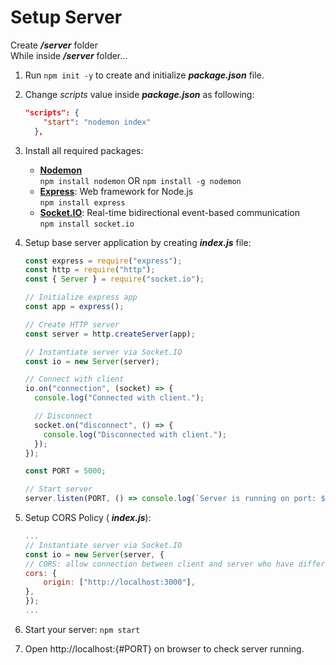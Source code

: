 # Setup Server

Create _**/server**_ folder</br>
While inside _**/server**_ folder...

1. Run `npm init -y` to create and initialize _**package.json**_ file.

2. Change _scripts_ value inside _**package.json**_ as following:

   ```json
   "scripts": {
       "start": "nodemon index"
     },
   ```

3. Install all required packages:

   - [**Nodemon**](https://www.npmjs.com/package/nodemon)</br>
     `npm install nodemon` OR `npm install -g nodemon`
   - [**Express**](https://www.npmjs.com/package/express): Web framework for Node.js</br>
     `npm install express`
   - [**Socket.IO**](https://www.npmjs.com/package/socket.io): Real-time bidirectional event-based communication</br>
     `npm install socket.io`

4. Setup base server application by creating _**index.js**_ file:

   ```js
   const express = require("express");
   const http = require("http");
   const { Server } = require("socket.io");

   // Initialize express app
   const app = express();

   // Create HTTP server
   const server = http.createServer(app);

   // Instantiate server via Socket.IO
   const io = new Server(server);

   // Connect with client
   io.on("connection", (socket) => {
     console.log("Connected with client.");

     // Disconnect
     socket.on("disconnect", () => {
       console.log("Disconnected with client.");
     });
   });

   const PORT = 5000;

   // Start server
   server.listen(PORT, () => console.log(`Server is running on port: ${PORT}`));
   ```

5. Setup CORS Policy ( _**index.js**_):

   ```js
   ...
   // Instantiate server via Socket.IO
   const io = new Server(server, {
   // CORS: allow connection between client and server who have different posts.
   cors: {
       origin: ["http://localhost:3000"],
   },
   });
   ...
   ```

6. Start your server: `npm start`

7. Open http://localhost:{#PORT} on browser to check server running.
